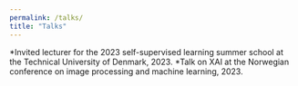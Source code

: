 ```yaml
---
permalink: /talks/
title: "Talks"
---
```


*Invited lecturer for the 2023 self-supervised learning summer school at the Technical University of Denmark, 2023.
*Talk on XAI at the Norwegian conference on image processing and machine learning, 2023.
